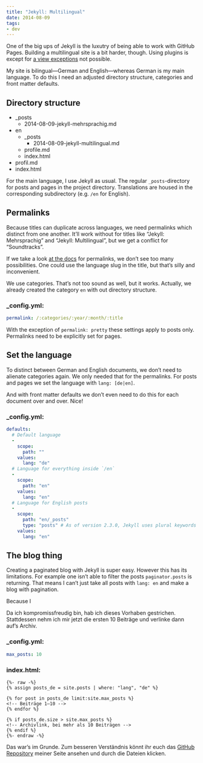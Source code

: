 ```yaml
---
title: "Jekyll: Multilingual"
date: 2014-08-09
tags:
- dev
---
```

One of the big ups of Jekyll is the luxutry of being able to work with GitHub Pages. Building a multilingual site is a bit harder, though. Using plugins is except for [a view exceptions](https://help.github.com/articles/using-jekyll-plugins-with-github-pages) not possible.

My site is bilingual—German and English—whereas German is my main language. To do this I need an adjusted directory structure, categories and front matter defaults.

## Directory structure

- _posts
  - 2014-08-09-jekyll-mehrsprachig.md
- en
  - _posts
    - 2014-08-09-jekyll-multilingual.md
  - profile.md
  - index.html
- profil.md
- index.html

For the main language, I use Jekyll as usual. The regular `_posts`-directory for posts and pages in the project directory. Translations are housed in the corresponding subdirectory (e.g. `/en` for English).

## Permalinks

Because titles can duplicate across languages, we need permalinks which distinct from one another. It’ll work without for titles like “Jekyll: Mehrsprachig” and “Jekyll: Multilingual”, but we get a conflict for “Soundtracks”.

If we take a look [at the docs](https://jekyllrb.com/docs/permalinks/#template-variables) for permalinks, we don’t see too many possibilities. One could use the language slug in the title, but that’s silly and inconvenient.

We use categories. That’s not too sound as well, but it works. Actually, we already created the category `en` with out directory structure.

### _config.yml:

```yaml
permalink: /:categories/:year/:month/:title
```

<p class="block-note">With the exception of <code>permalink: pretty</code> these settings apply to posts only. Permalinks need to be explicitly set for pages.</p>

## Set the language

To distinct between German and English documents, we don’t need to alienate categories again. We only needed that for the permalinks. For posts and pages we set the language with `lang: [de|en]`.

And with front matter defaults we don’t even need to do this for each document over and over. Nice!

### _config.yml:

```yaml
defaults:
  # Default language
  -
    scope:
      path: ""
    values:
      lang: "de"
  # Language for everything inside `/en`
  -
    scope:
      path: "en"
    values:
      lang: "en"
  # Language for English posts
  -
    scope:
      path: "en/_posts"
      type: "posts" # As of version 2.3.0, Jekyll uses plural keywords for type
    values:
      lang: "en"
```

## The blog thing

Creating a paginated blog with Jekyll is super easy. However this has its limitations. For example one isn’t able to filter the posts `paginator.posts` is returning. That means I can’t just take all posts with `lang: en` and make a blog with pagination.

Because I

Da ich kompromissfreudig bin, hab ich dieses Vorhaben gestrichen. Stattdessen nehm ich mir jetzt die ersten 10 Beiträge und verlinke dann auf’s Archiv.

### _config.yml:

```yaml
max_posts: 10
```

### index.html:

```liquid
{%- raw -%}
{% assign posts_de = site.posts | where: "lang", "de" %}

{% for post in posts_de limit:site.max_posts %}
<!-- Beiträge 1–10 -->
{% endfor %}

{% if posts_de.size > site.max_posts %}
<!-- Archivlink, bei mehr als 10 Beiträgen -->
{% endif %}
{%- endraw -%}
```

Das war’s im Grunde. Zum besseren Verständnis könnt ihr euch das [GitHub Repository](http://github.com/kleinfreund/kleinfreund.de) meiner Seite ansehen und durch die Dateien klicken.
